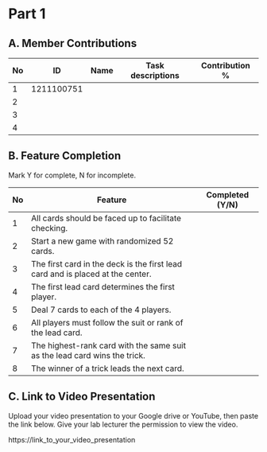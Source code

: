 # Part 1

## A. Member Contributions

No | ID         | Name              | Task descriptions | Contribution %
-- | ---------- | ----------------  | ----------------- | --------------
1  | 1211100751 |                   |                   |
2  |            |                   |                   |
3  |            |                   |                   |
4  |            |                   |                   |


## B. Feature Completion

Mark Y for complete, N for incomplete.

No | Feature                                                                         | Completed (Y/N)
-- | ------------------------------------------------------------------------------- | ---------------
1  | All cards should be faced up to facilitate checking.                            |
2  | Start a new game with randomized 52 cards.                                      |
3  | The first card in the deck is the first lead card and is placed at the center.  |
4  | The first lead card determines the first player.                                |
5  | Deal 7 cards to each of the 4 players.                                          |
6  | All players must follow the suit or rank of the lead card.                      |
7  | The highest-rank card with the same suit as the lead card wins the trick.       |
8  | The winner of a trick leads the next card.                                      |


## C. Link to Video Presentation

Upload your video presentation to your Google drive or YouTube, then paste the link below. Give your lab lecturer the permission to view the video.

https://link_to_your_video_presentation

